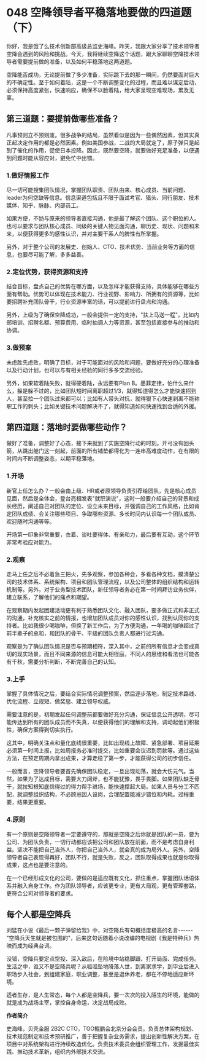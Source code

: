 # 048 空降领导者平稳落地要做的四道题（下）

你好，我是饿了么技术创新部高级总监史海峰。昨天，我跟大家分享了技术领导者空降会遇到的风险和挑战。今天，我将继续空降这个话题，跟大家聊聊空降技术领导者需要提前做的准备，以及如何平稳落地这两道题。

空降能否成功，无论提前做了多少准备，实际跳下去的那一瞬间，仍然要面对巨大的不确定性。至于如何着陆，这是一个不断调整变化的过程，而且难以谋定后动，必须保持高度紧张，快速响应，确保不以脸着陆，给大家呈现空难现场，累及无辜。

## 第三道题：要提前做哪些准备？

凡事预则立不预则废。很多战争的结局，虽然看似是因为一些偶然因素，但其实真正起决定作用的都是必然因素。例如美国参战，二战的大局就定了，原子弹只是起到了催化的作用，促使日本投降。因此，既然要空降，就要做好充足准备，以便遇到问题时能从容应对，避免忙中出错。

### 1.做好情报工作

尽一切可能搜集团队情况，掌握团队职责、团队由来、核心成员、当前问题、leader为何空缺等信息。信息渠道包括且不限于面试考官、猎头、同行朋友、技术媒体、知乎、脉脉、内部员工。

如果方便，不妨与原来的领导者直接沟通，他是最了解这个团队、这个职位的人。也可以要求与团队核心成员、同级的关键人物见面沟通，聊历史、现状、问题和未来，以便获得更多的感性认识，并对主要干系人的脾性有所掌握。

另外，对于整个公司的发展史、创始人、CTO、技术优势、当前业务等方面的信息，也要尽可能了解，多多益善。

### 2.定位优势，获得资源和支持

结合目标，盘点自己的优势在哪方面，以及怎样才能获得支持，具体能够在哪些方面有帮助。优势可以体现在技术能力、行业视野、影响力、所拥有的资源等，比如要招聘补充团队骨干，行业资源丰富的话，可以提前进行盘点和沟通。

另外，上级为了确保空降成功，一般会提供一定的支持，"扶上马送一程"，比如内部培训、招聘名额、预算费用、临时抽调人力等资源，甚至包括直接参与的推动和协调。

### 3.做预案

未虑胜先虑败，明确了目标，对于可能面对的风险和问题，要做好充分的心理准备以及行动计划，也可以与有相关经验的同行多多交流经验。

另外，如果软着陆失败，就得硬着陆，永远要有Plan
B。墨菲定律，怕什么来什么，躲是躲不过的，比如团队短时间离职超过1/3，就得知道得怎么才能快速招到人，甚至拉一个团队过来都可以；比如有人带头对抗，就得狠下心快速剥离不能称职工作的刺头；比如关键技术问题解决不了，就得知道如何快速找到合适的外援。

## 第四道题：落地时要做哪些动作？

做好了准备，调整好了心态，接下来就到了实施空降行动的时刻。开弓没有回头箭，从跳出舱门这一刻起，前面的所有铺垫都得化为一连串高难度动作，在有限的时间内不断调整姿态，以期平稳落地。

### 1.开场

新官上任怎么办？一般会由上级、HR或者原领导负责引荐给团队，先是核心成员见面，然后是全体会，登台亮相发表"就职演说"，这时一般要介绍自己的背景和成长经历，阐述自己对团队的定位、设立未来目标，并强调自己的工作风格，比如肯定团队成绩、会关注哪些项目、争取哪些资源、多长时间内认识每一个团队成员、欢迎随时沟通等等。

开场第一印象非常重要，衣着、谈吐要得体、有亲和力，最后要有互动，这个环节非常考验应对能力。

### 2.观察

走马上任之后不必着急三把火，先多观察，参加各种会，多看各种文档，摸清楚公司的技术体系、系统架构、项目和团队管理流程，以及公司整体的组织结构和运转机制等。另外，对于业务型技术团队，新任领导者务必在第一时间拜访业务伙伴，建立联系，了解他们的痛点和期望。

在观察期内发起团建活动更有利于熟悉团队文化、融入团队，要多做正式和非正式的沟通，补充核实之前的情报，也增加团队成员对你的感性认识，找到认同你的支持者。比如我很少喝咖啡，但换了新工作后，为了方便沟通，一年喝的咖啡超过了前半辈子的总和，和团队的骨干、平级的团队负责人都进行过沟通。

观察是为了确认团队情况是否与预期相符，深入其中，之前的所有信息才会变成真切的现实场景，而且不同来源的信息可能大相径庭，不同人的思维和看法也可能各有千秋，需要分析判断，不断完善自己的认知。

### 3.上手

掌握了具体情况之后，要结合实际情况调整预案，然后逐步落地，制定技术路线、优化流程、立规矩、做奖惩、建立领导权威。

需要注意的是，初期发起任何调整前都要做好充分沟通，保证信息公开透明，尽可能传达到所有的团队成员而不失真，以便获得他们的理解和支持，调动起他们积极性，确保方案得到切实执行。

这其中，明确关注点和量化底线很重要，比如出现线上故障、紧急部署、项目延期必须第一时间上报，比如周报务必准时提交，比如重要会议迟到罚款等。通过这些方法，在预定周期内拿出成果，才算走稳了第一步，才能获得公司的初步信任。

一般而言，空降领导者要首先确保团队稳定，一旦出现动荡，就会大伤元气。当然，如果为了达成目标，需要大刀阔斧，也不能犹豫，畏手畏脚。如果团队缺乏骨干，就拉知根知底信得过的得力帮手进场，能快速撑起大局。如果人员与分工不匹配，就调整组织结构，不必顾忌因人设岗，合理配置能减少错位和内耗。过程重要，结果更重要。

### 4.原则

有一个原则是空降领导者一定要遵守的，那就是空降之后你就是团队的一员，要为公司、为团队负责，一切行动都应该把公司和团队放在前面，而不是考虑自身利益。坚决不能把自己当外人，你把自己当外人，就会真的成为局外人。另外，空降领导者自己表现得再好，团队不行，就是失败，反之，团队取得成果也就是你取得成果，这点也是要注意的。

在一个已经形成文化的公司，要做的是适应既有文化，抓住重点，掌握团队话语体系并融入自身工作。作为团队领导者，应该更专业，更有大局观，更有管理套路，更符合公司对领导者的要求。

## 每个人都是空降兵

刘猛在小说《最后一颗子弹留给我》中，对空降兵有句概括度极高的名言------"空降兵天生就是被包围的"，后来这句话随着小说改编的电视剧《我是特种兵》热映而成为经典台词。

没错，空降兵要定点空投、深入敌后，在险境中站稳脚跟、打开局面、完成任务。生活之中，谁又不是空降兵呢？从呱呱坠地降落人世，到离家求学，到毕业后进入职场步入社会，到组建家庭，职业调整，甚至是退休养老，都在不停地适应新环境。

适者生存，是人生常态，每个人都是空降兵，要一次次的投入陌生的环境，能做的就是成为战场主宰，掌控自身命运，决定战局成败。

**作者简介**

史海峰，贝壳金服 2B2C
CTO，TGO鲲鹏会北京分会会员。负责总体架构规划、技术规范制定和技术预研推广，善于把握复杂业务需求，提出创新性解决方案，在项目中对系统架构进行持续改造优化。负责技术委员会组织管理工作，发掘最佳实践、推动技术革新，组织内外部技术交流。
